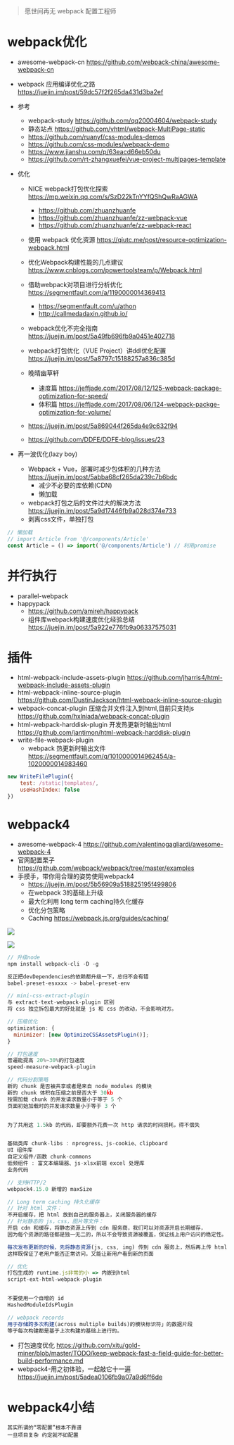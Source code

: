 > 愿世间再无 webpack 配置工程师

# webpack优化

- awesome-webpack-cn https://github.com/webpack-china/awesome-webpack-cn
- webpack 应用编译优化之路 https://juejin.im/post/59dc57f2f265da431d3ba2ef
- 参考
    - webpack-study https://github.com/qq20004604/webpack-study
    - 静态站点 https://github.com/vhtml/webpack-MultiPage-static
    - https://github.com/ruanyf/css-modules-demos
    - https://github.com/css-modules/webpack-demo
    - https://www.jianshu.com/p/63eacd66eb50du
    - https://github.com/rt-zhangxuefei/vue-project-multipages-template

- 优化

    - NICE webpack打包优化探索 https://mp.weixin.qq.com/s/SzD22kTnYYfQShQwRaAGWA
        - https://github.com/zhuanzhuanfe
        - https://github.com/zhuanzhuanfe/zz-webpack-vue
        - https://github.com/zhuanzhuanfe/zz-webpack-react
        
    - 使用 webpack 优化资源 https://qiutc.me/post/resource-optimization-webpack.html
    - 优化Webpack构建性能的几点建议 https://www.cnblogs.com/powertoolsteam/p/Webpack.html
    - 借助webpack对项目进行分析优化 https://segmentfault.com/a/1190000014369413
        - https://segmentfault.com/u/athon
        - http://callmedadaxin.github.io/
    - webpack优化不完全指南 https://juejin.im/post/5a49fb696fb9a0451e402718
    - webpack打包优化（VUE Project）讲ddl优化配置 https://juejin.im/post/5a8797c15188257a836c385d
    - 晚晴幽草轩
        - 速度篇 https://jeffjade.com/2017/08/12/125-webpack-package-optimization-for-speed/
        - 体积篇 https://jeffjade.com/2017/08/06/124-webpack-packge-optimization-for-volume/
    - https://juejin.im/post/5a869044f265da4e9c632f94
    - https://github.com/DDFE/DDFE-blog/issues/23

- 再一波优化(lazy boy)
  - Webpack + Vue，部署时减少包体积的几种方法 https://juejin.im/post/5abba68cf265da239c7b6bdc
    - 减少不必要的库依赖(CDN)
    - 懒加载
  -  webpack打包之后的文件过大的解决方法 https://juejin.im/post/5a9d17446fb9a028d374e733
    - 剥离css文件，单独打包 

```javascript
// 懒加载
// import Article from '@/components/Article'
const Article = () => import('@/components/Article') // 利用promise
```

# 并行执行

- parallel-webpack
- happypack
    - https://github.com/amireh/happypack
    - 组件库webpack构建速度优化经验总结 https://juejin.im/post/5a922e776fb9a06337575031

# 插件

- html-webpack-include-assets-plugin https://github.com/jharris4/html-webpack-include-assets-plugin
- html-webpack-inline-source-plugin https://github.com/DustinJackson/html-webpack-inline-source-plugin
- webpack-concat-plugin 压缩合并文件注入到html,目前只支持js https://github.com/hxlniada/webpack-concat-plugin
- html-webpack-harddisk-plugin 开发热更新时输出html  https://github.com/jantimon/html-webpack-harddisk-plugin
- write-file-webpack-plugin
    - webpack 热更新时输出文件 https://segmentfault.com/q/1010000014962454/a-1020000014983460

```js
new WriteFilePlugin({
    test: /static|templates/,
    useHashIndex: false
})
```


# webpack4

- awesome-webpack-4 https://github.com/valentinogagliardi/awesome-webpack-4
- 官网配置栗子 https://github.com/webpack/webpack/tree/master/examples
- 手摸手，带你用合理的姿势使用webpack4
    - https://juejin.im/post/5b56909a518825195f499806
    - 在webpack 3的基础上升级
    - 最大化利用 long term caching持久化缓存
    - 优化分包策略
    - Caching https://webpack.js.org/guides/caching/


![](https://user-gold-cdn.xitu.io/2018/8/7/16513e81dfa85cbc?imageView2/0/w/1280/h/960/format/webp/ignore-error/1)

![](https://user-gold-cdn.xitu.io/2018/8/7/16513e5b6a73ac96?imageView2/0/w/1280/h/960/format/webp/ignore-error/1)

```js
// 升级node 
npm install webpack-cli -D -g

反正把devDependencies的依赖都升级一下，总归不会有错
babel-preset-esxxxx -> babel-preset-env

// mini-css-extract-plugin
与 extract-text-webpack-plugin 区别
将 css 独立拆包最大的好处就是 js 和 css 的改动，不会影响对方。

// 压缩优化
optimization: {
  minimizer: [new OptimizeCSSAssetsPlugin()];
}

// 打包速度
普遍能提高 20%~30%的打包速度
speed-measure-webpack-plugin

// 代码分割策略
新的 chunk 是否被共享或者是来自 node_modules 的模块
新的 chunk 体积在压缩之前是否大于 30kb
按需加载 chunk 的并发请求数量小于等于 5 个
页面初始加载时的并发请求数量小于等于 3 个


为了共用这 1.5kb 的代码，却要额外花费一次 http 请求的时间损耗，得不偿失


基础类库 chunk-libs : nprogress、js-cookie、clipboard
UI 组件库
自定义组件/函数 chunk-commons
低频组件 : 富文本编辑器、js-xlsx前端 excel 处理库
业务代码

// 支持HTTP/2
webpack4.15.0 新增的 maxSize

// Long term caching 持久化缓存
// 针对 html 文件：
不开启缓存，把 html 放到自己的服务器上，关闭服务器的缓存
// 针对静态的 js，css，图片等文件：
开启 cdn 和缓存，将静态资源上传到 cdn 服务商，我们可以对资源开启长期缓存，
因为每个资源的路径都是独一无二的，所以不会导致资源被覆盖，保证线上用户访问的稳定性。

每次发布更新的时候，先将静态资源(js, css, img) 传到 cdn 服务上，然后再上传 html 文件，
这样既保证了老用户能否正常访问，又能让新用户看到新的页面

// 优化
打包生成的 runtime.js非常的小 => 内嵌到html
script-ext-html-webpack-plugin


不要使用一个自增的 id
HashedModuleIdsPlugin

// webpack records
用于存储跨多次构建(across multiple builds)的模块标识符」的数据片段
等于每次构建都是基于上次构建的基础上进行的。

```


- 打包速度优化 https://github.com/xitu/gold-miner/blob/master/TODO/keep-webpack-fast-a-field-guide-for-better-build-performance.md
- webpack4-用之初体验，一起敲它十一遍 https://juejin.im/post/5adea0106fb9a07a9d6ff6de

# webpack4小结

```
其实所谓的“零配置”根本不靠谱
一旦项目复杂 约定就不如配置
```
